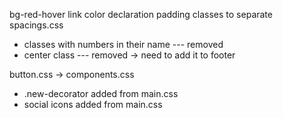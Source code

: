 bg-red-hover
link color declaration
padding classes to separate spacings.css
 - classes with numbers in their name --- removed
 - center class --- removed -> need to add it to footer

button.css -> components.css
 - .new-decorator added from main.css
 - social icons added from main.css
